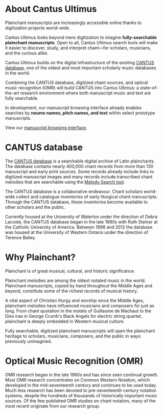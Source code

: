 # About Cantus Ultimus
Plainchant manuscripts are increasingly accessible online thanks to digitization projects world-wide.

Cantus Ultimus looks beyond mere digitization to imagine **fully-searchable plainchant manuscripts**. Open to all, Cantus Ultimus search tools will make it easier to discover, study, and interpret chant—for scholars, musicians, and the curious alike.

Cantus Ultimus builds on the digital infrastructure of the existing [CANTUS database](http://cantus.uwaterloo.ca/), one of the oldest and most important scholarly music databases in the world.

Combining the CANTUS database, digitized chant sources, and optical music recognition (OMR) will build CANTUS into Cantus Ultimus: a state-of-the-art research environment where both manuscript music and text are fully searchable.

In development, our manuscript browsing interface already enables searches by **neume names, pitch names, and text** within select prototype manuscripts.

View our [manuscript browsing interface](http://cantus.simssa.ca/manuscripts/).

# CANTUS database
The [CANTUS database](http://cantus.uwaterloo.ca/) is a searchable digital archive of Latin plainchants. The database contains nearly 400,000 chant records from more than 130 manuscript and early print sources. Some records already include links to digitized manuscript images and many records include transcribed chant melodies that are searchable using the [Melody Search tool](http://cantus.uwaterloo.ca/melody).

The CANTUS database is a collaborative endeavour. Chant scholars world-wide collect and catalogue inventories of early liturgical chant manuscripts. Through the CANTUS database, these inventories become available to other scholars and the public.

Currently housed at the University of Waterloo under the direction of Debra Lacoste, the CANTUS database began in the late 1980s with Ruth Steiner at the Catholic University of America. Between 1998 and 2012 the database was housed at the University of Western Ontario under the direction of Terence Bailey.

# Why Plainchant?
Plainchant is of great musical, cultural, and historic significance.

Plainchant melodies are among the oldest notated music in the world. Plainchant manuscripts, copied by hand throughout the Middle Ages and beyond, constitute some of the richest records of musical history.

A vital aspect of Christian liturgy and worship since the Middle Ages, plainchant melodies have influenced musicians and composers for just as long. From chant quotation in the motets of Guillaume de Machaut to the Dies irae in George Crumb's Black Angels for electric string quartet, plainchant is deeply embedded in Western musical culture.

Fully searchable, digitized plainchant manuscripts will open the plainchant heritage to scholars, musicians, composers, and the public in ways previously unimagined.

# Optical Music Recognition (OMR)
OMR research began in the late 1960s and has since seen continual growth. Most OMR research concentrates on Common Western Notation, which developed in the mid-seventeenth century and continues to be used today. Much less research has been devoted to pre-seventeenth century notation systems, despite the hundreds of thousands of historically important music sources. Of the few published OMR studies on chant notation, many of the most recent originate from our research group.
